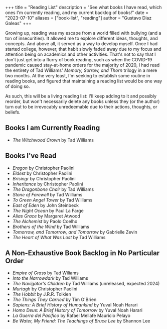 +++
title = "Reading List"
description = "See what books I have read, which ones I'm currently reading, and my current backlog of books!"
date = "2023-07-10"
aliases = ["book-list", "reading"]
author = "Gustavo Diaz Galeas"
+++

Growing up, reading was my escape from a world filled with bullying (and a ton of insecurities). It allowed me to explore different ideas, thoughts, and concepts. And above all, it served as a way to develop myself. Once I had started college, however, that habit slowly faded away due to my focus and attention being on academics and other activities. That's not to say that I don't just get into a flurry of book reading, such as when the COVID-19 pandemic caused stay-at-home orders for the majority of 2020, I had read the entirety of Tad Williams' _Memory, Sorrow, and Thorn_ trilogy in a mere two months. At the very least, I'm seeking to establish some routine in reading books, and figured that maintaining a reading list would be one way of doing so.

As such, this will be a living reading list: I'll keep adding to it and possibly reorder, but won't necessarily delete any books unless they (or the author) turn out to be irrevocably unredeemable due to their actions, thoughts, or beliefs.

## Books I am Currently Reading

- _The Witchwood Crown_ by Tad Williams

## Books I've Read

- _Eragon_ by Christopher Paolini
- _Eldest_ by Christopher Paolini
- _Brisingr_ by Christopher Paolini
- _Inheritance_ by Christopher Paolini
- _The Dragonbone Chair_ by Tad Williams
- _Stone of Farewell_ by Tad Williams
- _To Green Angel Tower_ by Tad Williams
- _East of Eden_ by John Steinbeck
- _The Night Ocean_ by Paul La Farge
- _Alias Grace_ by Margaret Atwood
- _The Alchemist_ by Paolo Coelho
- _Brothers of the Wind_ by Tad Williams
- _Tomorrow, and Tomorrow, and Tomorrow_ by Gabrielle Zevin
- _The Heart of What Was Lost_ by Tad Williams

## A Non-Exhaustive Book Backlog in No Particular Order

- _Empire of Grass_ by Tad Wiliams
- _Into the Narrowdark_ by Tad Williams
- _The Navigator's Children_ by Tad Williams (unreleased, expected 2024)
- _Murtagh_ by Christopher Paolini
- _The Hobbit_ by J.R.R. Tolkien
- _The Things They Carried_ by Tim O'Brien
- _Sapiens: A Brief History of Humankind_ by Yuval Noah Harari
- _Homo Deus: A Brief History of Tomorrow_ by Yuval Noah Harari
- _La Guerra del Pacifico_ by Rafael Mellafe Mauricio Pelayo
- _Be Water, My Friend: The Teachings of Bruce Lee_ by Shannon Lee